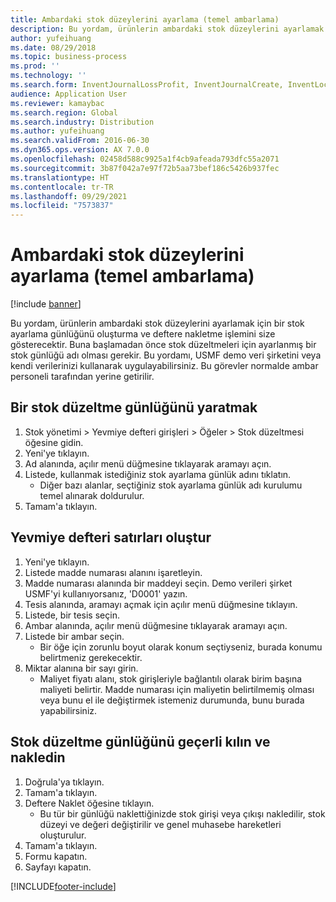 ```yaml
---
title: Ambardaki stok düzeylerini ayarlama (temel ambarlama)
description: Bu yordam, ürünlerin ambardaki stok düzeylerini ayarlamak için bir stok ayarlama günlüğünü oluşturma ve deftere nakletme işlemini size gösterecektir.
author: yufeihuang
ms.date: 08/29/2018
ms.topic: business-process
ms.prod: ''
ms.technology: ''
ms.search.form: InventJournalLossProfit, InventJournalCreate, InventLocationIdLookup
audience: Application User
ms.reviewer: kamaybac
ms.search.region: Global
ms.search.industry: Distribution
ms.author: yufeihuang
ms.search.validFrom: 2016-06-30
ms.dyn365.ops.version: AX 7.0.0
ms.openlocfilehash: 02458d588c9925a1f4cb9afeada793dfc55a2071
ms.sourcegitcommit: 3b87f042a7e97f72b5aa73bef186c5426b937fec
ms.translationtype: HT
ms.contentlocale: tr-TR
ms.lasthandoff: 09/29/2021
ms.locfileid: "7573837"
---
```

# <a name="adjust-stock-levels-in-the-warehouse-basic-warehousing"></a>Ambardaki stok düzeylerini ayarlama (temel ambarlama)

[!include [banner](../../includes/banner.md)]

Bu yordam, ürünlerin ambardaki stok düzeylerini ayarlamak için bir stok ayarlama günlüğünü oluşturma ve deftere nakletme işlemini size gösterecektir. Buna başlamadan önce stok düzeltmeleri için ayarlanmış bir stok günlüğü adı olması gerekir. Bu yordamı, USMF demo veri şirketini veya kendi verilerinizi kullanarak uygulayabilirsiniz. Bu görevler normalde ambar personeli tarafından yerine getirilir.


## <a name="create-an-inventory-adjustment-journal"></a>Bir stok düzeltme günlüğünü yaratmak
1. Stok yönetimi > Yevmiye defteri girişleri > Öğeler > Stok düzeltmesi öğesine gidin.
2. Yeni'ye tıklayın.
3. Ad alanında, açılır menü düğmesine tıklayarak aramayı açın.
4. Listede, kullanmak istediğiniz stok ayarlama günlük adını tıklatın.
    * Diğer bazı alanlar, seçtiğiniz stok ayarlama günlük adı kurulumu temel alınarak doldurulur.  
5. Tamam'a tıklayın.

## <a name="create-journal-lines"></a>Yevmiye defteri satırları oluştur
1. Yeni'ye tıklayın.
2. Listede madde numarası alanını işaretleyin.
3. Madde numarası alanında bir maddeyi seçin. Demo verileri şirket USMF'yi kullanıyorsanız, 'D0001' yazın.
4. Tesis alanında, aramayı açmak için açılır menü düğmesine tıklayın.
5. Listede, bir tesis seçin.
6. Ambar alanında, açılır menü düğmesine tıklayarak aramayı açın.
7. Listede bir ambar seçin.
    * Bir öğe için zorunlu boyut olarak konum seçtiyseniz, burada konumu belirtmeniz gerekecektir.  
8. Miktar alanına bir sayı girin.
    * Maliyet fiyatı alanı, stok girişleriyle bağlantılı olarak birim başına maliyeti belirtir. Madde numarası için maliyetin belirtilmemiş olması veya bunu el ile değiştirmek istemeniz durumunda, bunu burada yapabilirsiniz.  

## <a name="validate-and-post-the-inventory-adjustment-journal"></a>Stok düzeltme günlüğünü geçerli kılın ve nakledin
1. Doğrula'ya tıklayın.
2. Tamam'a tıklayın.
3. Deftere Naklet öğesine tıklayın.
    * Bu tür bir günlüğü naklettiğinizde stok girişi veya çıkışı nakledilir, stok düzeyi ve değeri değiştirilir ve genel muhasebe hareketleri oluşturulur.  
4. Tamam'a tıklayın.
5. Formu kapatın.
6. Sayfayı kapatın.



[!INCLUDE[footer-include](../../../includes/footer-banner.md)]